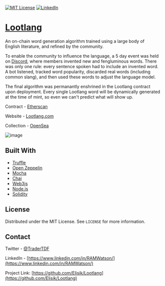 

[![MIT License][license-shield]][license-url]
[![LinkedIn][linkedin-shield]][linkedin-url]



# [Lootlang](https://lootlang.com/)

An on-chain word generation algorithm trained using a large body of English literature, and refined by the community.

To enable the community to influence the language, a 5 day event was held on [Discord](https://discord.com/invite/Tcvu7h3Xte), where members invented new and fengluminous words. There was only one rule: every sentence spoken had to include an invented word. A bot listened, tracked word popularity, discarded real words (including common slang), and then used these words to adjust the language model.

The final algorithm was permanantly enshrined in the Lootlang contract upon deployment. Every single Lootlang word will be dynamically generated at the time of mint, so even we can't predict what will show up.

Contract - [Etherscan](https://etherscan.io/address/0x9ccfe523e588d7a80366e871666a228ef999a414)

Website - [Lootlang.com](https://lootlang.com/)

Collection - [OpenSea](https://opensea.io/collection/lootlang-official)






![image](https://user-images.githubusercontent.com/75505981/134902823-ae0baf60-a7f3-4111-96be-87c0624bf198.png)






## Built With

* [Truffle](https://www.trufflesuite.com/)
* [Open Zeppelin](https://openzeppelin.com/)
* [Mocha](https://mochajs.org/)
* [Chai](https://www.chaijs.com/)
* [Web3js](https://web3js.readthedocs.io/en/v1.3.4/)
* [Node.js](https://nodejs.org/en/)
* [Solidity](https://docs.soliditylang.org/en/v0.8.6/)


  

<!-- LICENSE -->
## License

Distributed under the MIT License. See `LICENSE` for more information.



<!-- CONTACT -->
## Contact

Twitter - [@TraderTDF](https://twitter.com/TraderTDF)

LinkedIn - [https://www.linkedin.com/in/RAMWatson/](https://www.linkedin.com/in/RAMWatson/)

Project Link: [https://github.com/Elisik/Lootlang](https://github.com/Elisik/Lootlang)




<!-- MARKDOWN LINKS & IMAGES -->
<!-- https://www.markdownguide.org/basic-syntax/#reference-style-links -->
[license-shield]: https://img.shields.io/github/license/othneildrew/Best-README-Template.svg?style=for-the-badge
[license-url]: https://github.com/othneildrew/Best-README-Template/blob/master/LICENSE.txt
[linkedin-shield]: https://img.shields.io/badge/-LinkedIn-black.svg?style=for-the-badge&logo=linkedin&colorB=555
[linkedin-url]: https://www.linkedin.com/in/RAMWatson/

